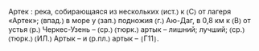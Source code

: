 ---
---

Артек
: река, собирающаяся из нескольких ⦅ист.⦆ к ⦅С⦆ от лагеря «Артек»; ⦅впад.⦆ в море у ⦅зап.⦆ подножия ⦅г.⦆ Аю-Даг, в 0,8 км к ⦅В⦆ от устья ⦅р.⦆ Черкес-Узень – ⦅ср.⦆ ⦅тюрк.⦆ артык – лишний; лучший; ⦅ср.⦆ ⦅тюрк.⦆ ⦅ИЛ.⦆ Артык – и ⦅р.пл.⦆ артык – ⦃Г11⦄.
